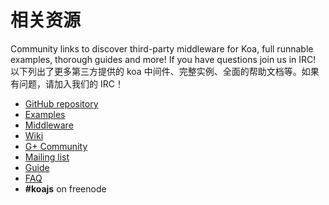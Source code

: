 # 相关资源

Community links to discover third-party middleware for Koa, full runnable examples, thorough guides and more! If you have questions join us in IRC! 以下列出了更多第三方提供的 koa 中间件、完整实例、全面的帮助文档等。如果有问题，请加入我们的 IRC！

*   [GitHub repository](https://github.com/koajs/koa)
*   [Examples](https://github.com/koajs/examples)
*   [Middleware](https://github.com/koajs/koa/wiki)
*   [Wiki](https://github.com/koajs/koa/wiki)
*   [G+ Community](https://plus.google.com/communities/101845768320796750641)
*   [Mailing list](https://groups.google.com/forum/#!forum/koajs)
*   [Guide](https://github.com/koajs/koa/blob/master/docs/guide.md)
*   [FAQ](https://github.com/koajs/koa/blob/master/docs/faq.md)
*   **#koajs** on freenode